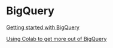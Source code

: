 # BigQuery 

[Getting started with BigQuery](https://colab.research.google.com/notebooks/bigquery.ipynb#scrollTo=SeTJb51SKs_W)

[Using Colab to get more out of BigQuery](https://colab.research.google.com/drive/11v__wLD2Ya7_yYDRC6Fs9sNwNZyN3Ii1)
